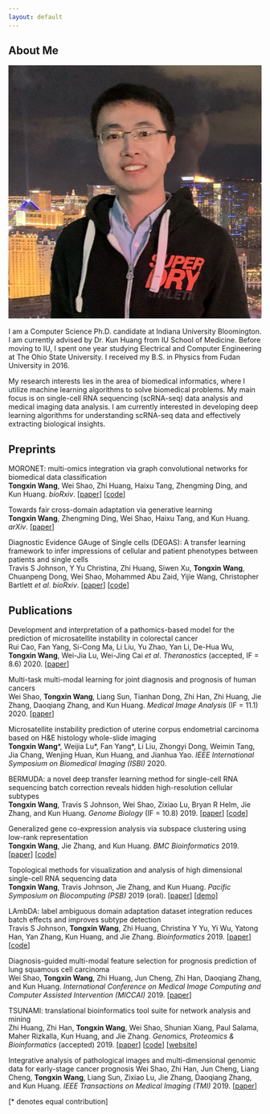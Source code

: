 ```yaml
---
layout: default
---
```


## About Me

<img class="profile-picture" src="Tongxin.jpeg">

I am a Computer Science Ph.D. candidate at Indiana University Bloomington. I am currently advised by Dr. Kun Huang from IU School of Medicine. Before moving to IU, I spent one year studying Electrical and Computer Engineering at The Ohio State University. I received my B.S. in Physics from Fudan University in 2016.

My research interests lies in the area of biomedical informatics, where I utilize machine learning algorithms to solve biomedical problems. My main focus is on single-cell RNA sequencing (scRNA-seq) data analysis and medical imaging data analysis. I am currently interested in developing deep learning algorithms for understanding scRNA-seq data and effectively extracting biological insights. 


## Preprints

MORONET: multi-omics integration via graph convolutional networks for biomedical data classification    
**Tongxin Wang**, Wei Shao, Zhi Huang, Haixu Tang, Zhengming Ding, and Kun Huang. *bioRxiv*. [[paper](https://www.biorxiv.org/content/10.1101/2020.07.02.184705v1.abstract)] [[code](https://github.com/txWang/MORONET)]

Towards fair cross-domain adaptation via generative learning    
**Tongxin Wang**, Zhengming Ding, Wei Shao, Haixu Tang, and Kun Huang. *arXiv*. [[paper](https://arxiv.org/abs/2003.02366)]

Diagnostic Evidence GAuge of Single cells (DEGAS): A transfer learning framework to infer impressions of cellular and patient phenotypes between patients and single cells    
Travis S Johnson, Y Yu Christina, Zhi Huang, Siwen Xu, **Tongxin Wang**, Chuanpeng Dong, Wei Shao, Mohammed Abu Zaid, Yijie Wang, Christopher Bartlett *et al*. *bioRxiv*. [[paper](https://www.biorxiv.org/content/10.1101/2020.06.16.142984v1.abstract)] [[code](https://github.com/tsteelejohnson91/DEGAS)]

## Publications

Development and interpretation of a pathomics-based model for the prediction of microsatellite instability in colorectal cancer    
Rui Cao, Fan Yang, Si-Cong Ma, Li Liu, Yu Zhao, Yan Li, De-Hua Wu, **Tongxin Wang**, Wei-Jia Lu, Wei-Jing Cai *et al*. *Theranostics* (accepted, IF = 8.6) 2020. [[paper](https://www.biorxiv.org/content/10.1101/2020.02.29.971150v1.abstract)]

Multi-task multi-modal learning for joint diagnosis and prognosis of human cancers    
Wei Shao, **Tongxin Wang**, Liang Sun, Tianhan Dong, Zhi Han, Zhi Huang, Jie Zhang, Daoqiang Zhang, and Kun Huang. *Medical Image Analysis* (IF = 11.1) 2020. [[paper](https://doi.org/10.1016/j.media.2020.101795)]

Microsatellite instability prediction of uterine corpus endometrial carcinoma based on H&E histology whole-slide imaging    
**Tongxin Wang**\*, Weijia Lu\*, Fan Yang\*, Li Liu, Zhongyi Dong, Weimin Tang, Jia Chang, Wenjing Huan, Kun Huang, and Jianhua Yao. *IEEE International Symposium on Biomedical Imaging (ISBI)* 2020.

BERMUDA: a novel deep transfer learning method for single-cell RNA sequencing batch correction reveals hidden high-resolution cellular subtypes    
**Tongxin Wang**, Travis S Johnson, Wei Shao, Zixiao Lu, Bryan R Helm, Jie Zhang, and Kun Huang. *Genome Biology* (IF = 10.8) 2019. [[paper](https://doi.org/10.1186/s13059-019-1764-6)] [[code](https://github.com/txWang/BERMUDA)]

Generalized gene co-expression analysis via subspace clustering using low-rank representation    
**Tongxin Wang**, Jie Zhang, and Kun Huang. *BMC Bioinformatics* 2019. [[paper](https://doi.org/10.1186/s12859-019-2733-5)] [[code](https://github.com/txWang/generalized_GCNA)]

Topological methods for visualization and analysis of high dimensional single-cell RNA sequencing data    
**Tongxin Wang**, Travis Johnson, Jie Zhang, and Kun Huang. *Pacific Symposium on Biocomputing (PSB)* 2019 (oral). [[paper](https://www.ncbi.nlm.nih.gov/pmc/articles/PMC6417818/)] [[demo](https://github.com/txWang/Mapper_PSB)]

LAmbDA: label ambiguous domain adaptation dataset integration reduces batch effects and improves subtype detection    
Travis S Johnson, **Tongxin Wang**, Zhi Huang, Christina Y Yu, Yi Wu, Yatong Han, Yan Zhang, Kun Huang, and Jie Zhang. *Bioinformatics* 2019. [[paper](https://doi.org/10.1093/bioinformatics/btz295)] [[code](https://github.com/tsteelejohnson91/LAmbDA)]

Diagnosis-guided multi-modal feature selection for prognosis prediction of lung squamous cell carcinoma    
Wei Shao, **Tongxin Wang**, Zhi Huang, Jun Cheng, Zhi Han, Daoqiang Zhang, and Kun Huang. *International Conference on Medical Image Computing and Computer Assisted Intervention (MICCAI)* 2019. [[paper](https://link.springer.com/chapter/10.1007/978-3-030-32251-9_13)]

TSUNAMI: translational bioinformatics tool suite for network analysis and mining    
Zhi Huang, Zhi Han, **Tongxin Wang**, Wei Shao, Shunian Xiang, Paul Salama, Maher Rizkalla, Kun Huang, and Jie Zhang. *Genomics, Proteomics & Bioinformatics* (accepted) 2019. [[paper](https://www.biorxiv.org/content/10.1101/787507v1)] [[code](https://github.com/huangzhii/TSUNAMI)] [[website](http://spore.ph.iu.edu:3838/zhihuan/TSUNAMI)]

Integrative analysis of pathological images and multi-dimensional genomic data for early-stage cancer prognosis
Wei Shao, Zhi Han, Jun Cheng, Liang Cheng, **Tongxin Wang**, Liang Sun, Zixiao Lu, Jie Zhang, Daoqiang Zhang, and Kun Huang. *IEEE Transactions on Medical Imaging (TMI)* 2019. [[paper](https://doi.org/10.1109/TMI.2019.2920608)]

[\* denotes equal contribution]